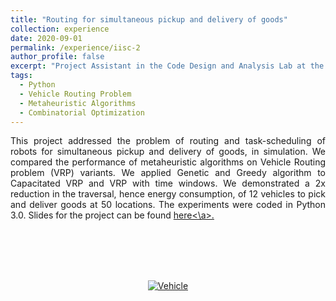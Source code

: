 ```yaml
---
title: "Routing for simultaneous pickup and delivery of goods"
collection: experience
date: 2020-09-01
permalink: /experience/iisc-2
author_profile: false
excerpt: "Project Assistant in the Code Design and Analysis Lab at the Indian Institute of Science, Nov 2017 – July 2018."
tags:
  - Python
  - Vehicle Routing Problem
  - Metaheuristic Algorithms
  - Combinatorial Optimization
---
```


<!-- Short summary
====== -->

<div style="text-align: justify">

This project addressed the problem of routing and task-scheduling of robots for simultaneous pickup and delivery of goods, in simulation. We compared the performance of metaheuristic algorithms on Vehicle Routing problem (VRP) variants. We applied Genetic and Greedy algorithm to Capacitated VRP and VRP with time windows. We demonstrated a 2x reduction in the traversal, hence energy consumption, of 12 vehicles to pick and deliver goods at 50 locations. The experiments were coded in Python 3.0. Slides for the project can be found <a href=(https://prabhasak.github.io/files/E2-Robot_indoor_routing_7.pdf)>here<\a>.

</div>

<br><br> <br><br>
<p align="center">
<img src="https://prabhasak.github.io/files/E2-vehicle.png" alt="Vehicle"/>
</p>
